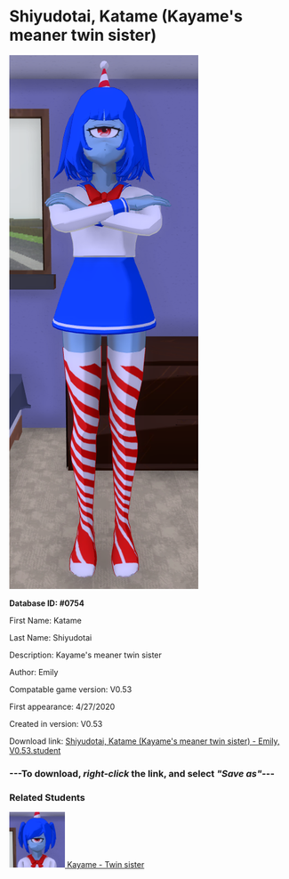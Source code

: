 # Shiyudotai, Katame (Kayame's meaner twin sister)

<img src="../../Files/Images/Shiyudotai, Katame (Kayame's meaner twin sister).png" title="Shiyudotai, Katame (Kayame's meaner twin sister) - Emily, V0.53">

**Database ID: #0754**

First Name: Katame

Last Name: Shiyudotai

Description: Kayame's meaner twin sister

Author: Emily

Compatable game version: V0.53

First appearance: 4/27/2020

Created in version: V0.53

Download link: <a href="https://raw.githubusercontent.com/Arbiter1223/Daigaku-Gurashi-Custom-Students/master/Files/Student%20Files/Shiyudotai%2C%20Katame%20(Kayame's%20meaner%20twin%20sister)%20-%20Emily%2C%20V0.53.student">Shiyudotai, Katame (Kayame's meaner twin sister) - Emily, V0.53.student</a>

### ---**To download, _right-click_ the link, and select _"Save as"_**---

### Related Students

<a href="Shiyudotai, Kayame (Katame's kinder twin sister).md"><img src="../../Files/Thumbs/Shiyudotai, Kayame (Katame's kinder twin sister).png" height="100" width="100" title="Shiyudotai, Kayame (Katame's kinder twin sister) - Emily, V0.53"></a><a href="Shiyudotai, Kayame (Katame's kinder twin sister).md"> Kayame - Twin sister</a>

